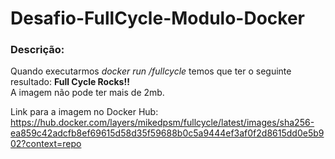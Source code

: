 # Desafio-FullCycle-Modulo-Docker

<h3>Descrição:</h3>

Quando executarmos <em>docker run <seu-user>/fullcycle</em> temos que ter o seguinte resultado: <strong>Full Cycle Rocks!!</strong>
<br>
A imagem não pode ter mais de 2mb.

Link para a imagem no Docker Hub:
https://hub.docker.com/layers/mikedpsm/fullcycle/latest/images/sha256-ea859c42adcfb8ef69615d58d35f59688b0c5a9444ef3af0f2d8615dd0e5b902?context=repo
